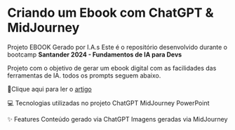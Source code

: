 # Criando um Ebook com ChatGPT & MidJourney
Projeto EBOOK Gerado por I.A.s
Este é o repositório desenvolvido durante o bootcamp **Santander 2024 - Fundamentos de IA para Devs** 

Projeto com o objetivo de gerar um ebook digital com as facilidades das ferramentas de IA. todos os prompts seguem abaixo.

📕Clique aqui para ler o [artigo]()

💻 Tecnologias utilizadas no projeto
ChatGPT
MidJourney
PowerPoint

✨ Features
Conteúdo gerado via ChatGPT
Imagens geradas via MidJourney


